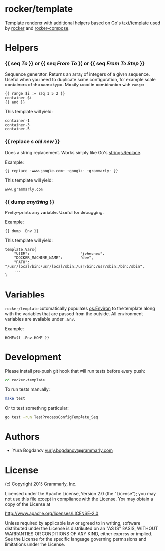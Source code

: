 # rocker/template

Template renderer with additional helpers based on Go's [text/template](http://golang.org/pkg/text/template/) used by [rocker](https://github.com/grammarly/rocker) and [rocker-compose](https://github.com/grammarly/rocker-compose).

# Helpers

### {{ seq *To* }} or {{ seq *From* *To* }} or {{ seq *From* *To* *Step* }}
Sequence generator. Returns an array of integers of a given sequence. Useful when you need to duplicate some configuration, for example scale containers of the same type. Mostly used in combination with `range`:
```
{{ range $i := seq 1 5 2 }}
container-$i
{{ end }}
```

This template will yield:
```
container-1
container-3
container-5
```

### {{ replace *s* *old* *new* }}
Does a string replacement. Works simply like Go's [strings.Replace](http://golang.org/pkg/strings/#Replace).

Example:
```
{{ replace "www.google.com" "google" "grammarly" }}
```

This template will yield:
```
www.grammarly.com
```

### {{ dump *anything* }}
Pretty-prints any variable. Useful for debugging.

Example:
```
{{ dump .Env }}
```

This template will yield:
```
template.Vars{
    "USER":                       "johnsnow",
    "DOCKER_MACHINE_NAME":        "dev",
    "PATH":                       "/usr/local/bin:/usr/local/sbin:/usr/bin:/usr/sbin:/bin:/sbin",
    ...
}
```

# Variables
`rocker/template` automatically populates [os.Environ](https://golang.org/pkg/os/#Environ) to the template along with the variables that are passed from the outside. All environment variables are available under `.Env`.

Example:
```
HOME={{ .Env.HOME }}
```

# Development

Please install pre-push git hook that will run tests before every push:

```bash
cd rocker-template
```

To run tests manually:

```bash
make test
```

Or to test something particular:

```bash
go test -run TestProcessConfigTemplate_Seq
```

# Authors

- Yura Bogdanov <yuriy.bogdanov@grammarly.com>

# License

(c) Copyright 2015 Grammarly, Inc.

Licensed under the Apache License, Version 2.0 (the "License");
you may not use this file except in compliance with the License.
You may obtain a copy of the License at

http://www.apache.org/licenses/LICENSE-2.0

Unless required by applicable law or agreed to in writing, software
distributed under the License is distributed on an "AS IS" BASIS,
WITHOUT WARRANTIES OR CONDITIONS OF ANY KIND, either express or implied.
See the License for the specific language governing permissions and
limitations under the License.
